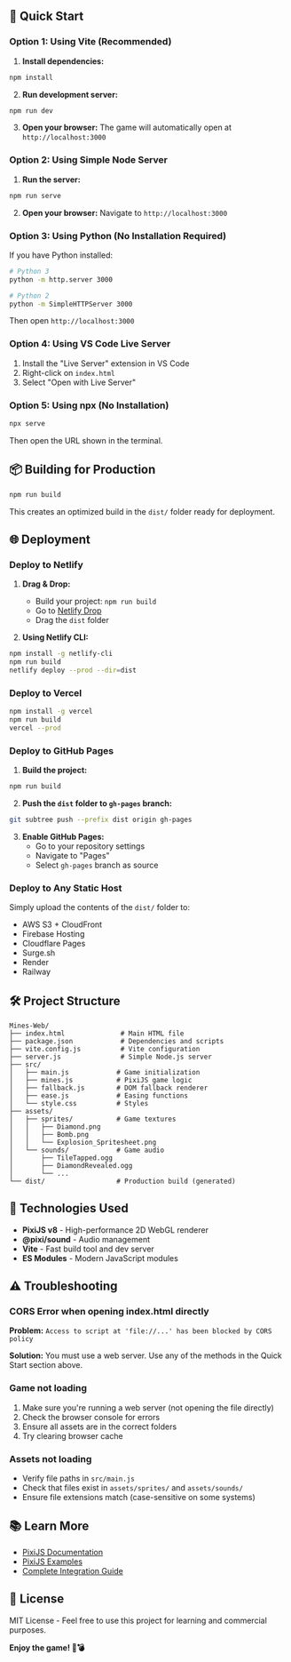 ## 🚀 Quick Start

### Option 1: Using Vite (Recommended)

1. **Install dependencies:**
```bash
npm install
```

2. **Run development server:**
```bash
npm run dev
```

3. **Open your browser:**
The game will automatically open at `http://localhost:3000`

### Option 2: Using Simple Node Server

1. **Run the server:**
```bash
npm run serve
```

2. **Open your browser:**
Navigate to `http://localhost:3000`

### Option 3: Using Python (No Installation Required)

If you have Python installed:

```bash
# Python 3
python -m http.server 3000

# Python 2
python -m SimpleHTTPServer 3000
```

Then open `http://localhost:3000`

### Option 4: Using VS Code Live Server

1. Install the "Live Server" extension in VS Code
2. Right-click on `index.html`
3. Select "Open with Live Server"

### Option 5: Using npx (No Installation)

```bash
npx serve
```

Then open the URL shown in the terminal.

## 📦 Building for Production

```bash
npm run build
```

This creates an optimized build in the `dist/` folder ready for deployment.

## 🌐 Deployment

### Deploy to Netlify

1. **Drag & Drop:**
   - Build your project: `npm run build`
   - Go to [Netlify Drop](https://app.netlify.com/drop)
   - Drag the `dist` folder

2. **Using Netlify CLI:**
```bash
npm install -g netlify-cli
npm run build
netlify deploy --prod --dir=dist
```

### Deploy to Vercel

```bash
npm install -g vercel
npm run build
vercel --prod
```

### Deploy to GitHub Pages

1. **Build the project:**
```bash
npm run build
```

2. **Push the `dist` folder to `gh-pages` branch:**
```bash
git subtree push --prefix dist origin gh-pages
```

3. **Enable GitHub Pages:**
   - Go to your repository settings
   - Navigate to "Pages"
   - Select `gh-pages` branch as source

### Deploy to Any Static Host

Simply upload the contents of the `dist/` folder to:
- AWS S3 + CloudFront
- Firebase Hosting
- Cloudflare Pages
- Surge.sh
- Render
- Railway

## 🛠️ Project Structure

```
Mines-Web/
├── index.html              # Main HTML file
├── package.json            # Dependencies and scripts
├── vite.config.js          # Vite configuration
├── server.js               # Simple Node.js server
├── src/
│   ├── main.js            # Game initialization
│   ├── mines.js           # PixiJS game logic
│   ├── fallback.js        # DOM fallback renderer
│   ├── ease.js            # Easing functions
│   └── style.css          # Styles
├── assets/
│   ├── sprites/           # Game textures
│   │   ├── Diamond.png
│   │   ├── Bomb.png
│   │   └── Explosion_Spritesheet.png
│   └── sounds/            # Game audio
│       ├── TileTapped.ogg
│       ├── DiamondRevealed.ogg
│       └── ...
└── dist/                  # Production build (generated)
```

## 🔧 Technologies Used

- **PixiJS v8** - High-performance 2D WebGL renderer
- **@pixi/sound** - Audio management
- **Vite** - Fast build tool and dev server
- **ES Modules** - Modern JavaScript modules

## ⚠️ Troubleshooting

### CORS Error when opening index.html directly

**Problem:** `Access to script at 'file://...' has been blocked by CORS policy`

**Solution:** You must use a web server. Use any of the methods in the Quick Start section above.

### Game not loading

1. Make sure you're running a web server (not opening the file directly)
2. Check the browser console for errors
3. Ensure all assets are in the correct folders
4. Try clearing browser cache

### Assets not loading

- Verify file paths in `src/main.js`
- Check that files exist in `assets/sprites/` and `assets/sounds/`
- Ensure file extensions match (case-sensitive on some systems)

## 📚 Learn More

- [PixiJS Documentation](https://pixijs.com/8.x/guides)
- [PixiJS Examples](https://pixijs.com/8.x/examples)
- [Complete Integration Guide](./PIXI_INTEGRATION_GUIDE.md)

## 📄 License

MIT License - Feel free to use this project for learning and commercial purposes.

**Enjoy the game! 💎💣**

